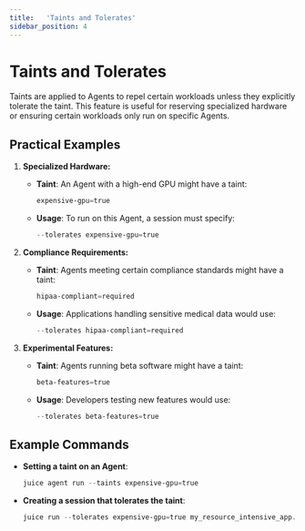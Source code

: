 ```yaml
---
title:   'Taints and Tolerates'
sidebar_position: 4
---
```

# Taints and Tolerates

Taints are applied to Agents to repel certain workloads unless they explicitly tolerate the taint. This feature is useful for reserving specialized hardware or ensuring certain workloads only run on specific Agents. 

## Practical Examples 

1. **Specialized Hardware:** 

    - **Taint**: An Agent with a high-end GPU might have a taint:
        ```powershell
        expensive-gpu=true 
        ```

    - **Usage**: To run on this Agent, a session must specify:
    
        ```powershell
        --tolerates expensive-gpu=true 
        ```

 

2. **Compliance Requirements:**

    - **Taint**: Agents meeting certain compliance standards might have a taint:
        ```powershell
        hipaa-compliant=required
        ```

    - **Usage**: Applications handling sensitive medical data would use:
        ```powershell
        --tolerates hipaa-compliant=required
        ```

 

3. **Experimental Features:**

    - **Taint**: Agents running beta software might have a taint:
        ```powershell
        beta-features=true
        ``` 

    - **Usage**: Developers testing new features would use:
        ```powershell
        --tolerates beta-features=true
        ```


## Example Commands 

- **Setting a taint on an Agent**: 

    ```powershell
    juice agent run --taints expensive-gpu=true 
    ```

- **Creating a session that tolerates the taint**:

    ```powershell
    juice run --tolerates expensive-gpu=true my_resource_intensive_app.py 
    ```

 